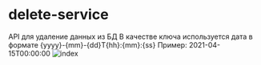 # delete-service
API для удаление данных из БД
В качестве ключа используется дата в формате {yyyy}-{mm}-{dd}T{hh}:{mm}:{ss}
Пример: 2021-04-15T00:00:00
![index](https://user-images.githubusercontent.com/77533722/116559324-00506280-a909-11eb-92e8-8b3ba4dc9102.png)
